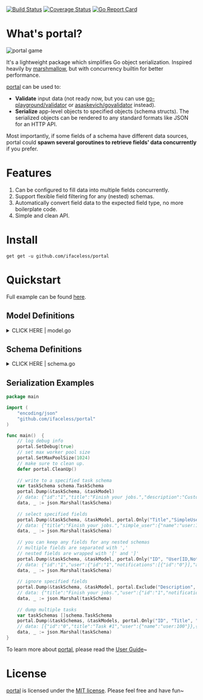 [![Build Status](https://travis-ci.com/iFaceless/portal.svg?branch=master)](https://travis-ci.com/iFaceless/portal)
[![Coverage Status](https://coveralls.io/repos/github/iFaceless/portal/badge.svg?branch=master&branch=master)](https://coveralls.io/github/iFaceless/portal?branch=master)
[![Go Report Card](https://goreportcard.com/badge/github.com/iFaceless/portal)](https://goreportcard.com/report/github.com/iFaceless/portal)

# What's portal?
![portal game](https://s2.ax1x.com/2019/09/28/u1TnEt.jpg)

It's a lightweight package which simplifies Go object serialization. Inspired heavily by [marshmallow](https://github.com/marshmallow-code/marshmallow), but with concurrency builtin for better performance.

[portal](https://github.com/iFaceless/portal/) can be used to:
- **Validate** input data (not ready now, but you can use [go-playground/validator](https://github.com/go-playground/validator) or [asaskevich/govalidator](https://github.com/asaskevich/govalidator) instead).
- **Serialize** app-level objects to specified objects (schema structs). The serialized objects can be rendered to any standard formats like JSON for an HTTP API.

Most importantly, if some fields of a schema have different data sources, portal could **spawn several goroutines to retrieve fields' data concurrently** if you prefer.


# Features

1. Can be configured to fill data into multiple fields concurrently.
1. Support flexible field filtering for any (nested) schemas.
1. Automatically convert field data to the expected field type, no more boilerplate code.
1. Simple and clean API.

# Install

```
get get -u github.com/ifaceless/portal
```

# Quickstart

Full example can be found [here](./examples/todo).

## Model Definitions

<details>
<summary>CLICK HERE | model.go</summary>

```go
type NotificationModel struct {
	ID      int
	Title   string
	Content string
}

type UserModel struct {
	ID int
}

func (u *UserModel) Fullname() string {
	return fmt.Sprintf("user:%d", u.ID)
}

func (u *UserModel) Notifications() (result []*NotificationModel) {
	for i := 0; i < 1; i++ {
		result = append(result, &NotificationModel{
			ID:      i,
			Title:   fmt.Sprintf("title_%d", i),
			Content: fmt.Sprintf("content_%d", i),
		})
	}
	return
}

type TaskModel struct {
	ID     int
	UserID int
	Title  string
}

func (t *TaskModel) User() *UserModel {
	return &UserModel{t.UserID}
}
```
    
</details>


## Schema Definitions

<details>
	<summary>CLICK HERE | schema.go</summary>
	
```go
type NotiSchema struct {
	ID      string `json:"id,omitempty"`
	Title   string `json:"title,omitempty"`
	Content string `json:"content,omitempty"`
}

type UserSchema struct {
	ID                   string        `json:"id,omitempty"`
	// Get user name from `UserModel.Fullname()`
	Name                 string        `json:"name,omitempty" portal:"attr:Fullname"`
	Notifications        []*NotiSchema `json:"notifications,omitempty" portal:"nested"`
	AnotherNotifications []*NotiSchema `json:"another_notifications,omitempty" portal:"nested;attr:Notifications"`
}

type TaskSchema struct {
	ID          string      `json:"id,omitempty"`
	Title       string      `json:"title,omitempty"`
	Description string      `json:"description,omitempty" portal:"meth:GetDescription"`
	// UserSchema is a nested schema
	User        *UserSchema `json:"user,omitempty" portal:"nested"`
	// We just want `Name` field for `SimpleUser`.
	// Besides, the data source is the same with `UserSchema`
	SimpleUser  *UserSchema `json:"simple_user,omitempty" portal:"nested;only:Name;attr:User"`
}

func (ts *TaskSchema) GetDescription(model *model.TaskModel) string {
	return "Custom description"
}
```

</details>


## Serialization Examples

```go
package main

import (
	"encoding/json"
	"github.com/ifaceless/portal"
)

func main()  {
	// log debug info
	portal.SetDebug(true)
	// set max worker pool size
	portal.SetMaxPoolSize(1024)
	// make sure to clean up.
	defer portal.CleanUp()
	
    // write to a specified task schema
    var taskSchema schema.TaskSchema
    portal.Dump(&taskSchema, &taskModel)
    // data: {"id":"1","title":"Finish your jobs.","description":"Custom description","user":{"id":"1","name":"user:1","notifications":[{"id":"0","title":"title_0","content":"content_0"}],"another_notifications":[{"id":"0","title":"title_0","content":"content_0"}]},"simple_user":{"name":"user:1"}}
    data, _ := json.Marshal(taskSchema)
 
    // select specified fields
    portal.Dump(&taskSchema, &taskModel, portal.Only("Title","SimpleUser"))
    // data: {"title":"Finish your jobs.","simple_user":{"name":"user:1"}}
    data, _ := json.Marshal(taskSchema)
    
    // you can keep any fields for any nested schemas
    // multiple fields are separated with ','
    // nested fields are wrapped with '[' and ']'
    portal.Dump(&taskSchema, &taskModel, portal.Only("ID", "User[ID,Notifications[ID],AnotherNotifications[Title]]", "SimpleUser"))
    // data: {"id":"1","user":{"id":"1","notifications":[{"id":"0"}],"another_notifications":[{"title":"title_0"}]},"simple_user":{"name":"user:1"}}
    data, _ := json.Marshal(taskSchema)
 
    // ignore specified fields
    portal.Dump(&taskSchema, &taskModel, portal.Exclude("Description", "ID", "User[Name,Notifications[ID,Content],AnotherNotifications], SimpleUser"))
    // data: {"title":"Finish your jobs.","user":{"id":"1","notifications":[{"title":"title_0"}]}}
    data, _ := json.Marshal(taskSchema)
 
    // dump multiple tasks
    var taskSchemas []schema.TaskSchema
    portal.Dump(&taskSchemas, &taskModels, portal.Only("ID", "Title", "User[Name]"))
    // data: [{"id":"0","title":"Task #1","user":{"name":"user:100"}},{"id":"1","title":"Task #2","user":{"name":"user:101"}}]
    data, _ := json.Marshal(taskSchema)
}

```

To learn more about [portal](https://github.com/iFaceless/portal), please read the [User Guide](./USERGUIDE.md)~ 

# License

[portal](https://github.com/iFaceless/portal) is licensed under the [MIT license](./LICENSE). Please feel free and have fun~
